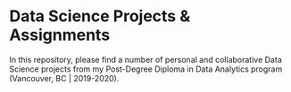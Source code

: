 # Data Science Projects & Assignments
In this repository, please find a number of personal and collaborative Data Science projects from my Post-Degree Diploma in Data Analytics program (Vancouver, BC | 2019-2020). 
